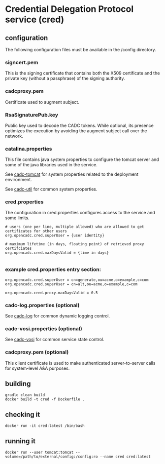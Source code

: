 # Credential Delegation Protocol service (cred)

## configuration

The following configuration files must be available in the /config directory.

### signcert.pem
This is the signing certificate that contains both the X509 certificate and the private key 
(without a passphrase) of the signing authority.

### cadcproxy.pem
Certificate used to augment subject.

### RsaSignaturePub.key
Public key used to decode the CADC tokens. While optional, its presence optimizes the execution by
avoiding the augment subject call over the network.

### catalina.properties
This file contains java system properties to configure the tomcat server and some of the java
libraries used in the service.

See <a href="https://github.com/opencadc/docker-base/tree/master/cadc-tomcat">cadc-tomcat</a>
for system properties related to the deployment environment.

See <a href="https://github.com/opencadc/core/tree/master/cadc-util">cadc-util</a>
for common system properties.

### cred.properties

The configuration in cred.properties configures access to the service and some limits.

```
# users (one per line, multiple allowed) who are allowed to get certificates for other users
org.opencadc.cred.superUser = {user identity}

# maximum lifetime (in days, floating point) of retrieved proxy certifciates
org.opencadc.cred.maxDaysValid = {time in days}


```

### example cred.properties entry section:
```
org.opencadc.cred.superUser = cn=generate,ou=acme,o=example,c=com 
org.opencadc.cred.superUser = cn=alt,ou=acme,o=example,c=com

org.opencadc.cred.proxy.maxDaysValid = 0.5
```

### cadc-log.properties (optional)
See <a href="https://github.com/opencadc/core/tree/master/cadc-log">cadc-log</a> for common 
dynamic logging control.

### cadc-vosi.properties (optional)
See <a href="https://github.com/opencadc/reg/tree/master/cadc-vosi">cadc-vosi</a> for common 
service state control.

### cadcproxy.pem (optional)
This client certificate is used to make authenticated server-to-server calls for system-level A&A purposes.

## building
```
gradle clean build
docker build -t cred -f Dockerfile .
```

## checking it
```
docker run -it cred:latest /bin/bash
```

## running it
```
docker run --user tomcat:tomcat --volume=/path/to/external/config:/config:ro --name cred cred:latest
```


